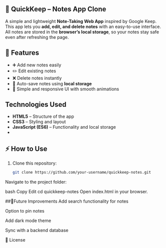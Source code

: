 ## 📝 QuickKeep – Notes App Clone

A simple and lightweight **Note-Taking Web App** inspired by Google Keep.  
This app lets you **add, edit, and delete notes** with an easy-to-use interface.  
All notes are stored in the **browser’s local storage**, so your notes stay safe even after refreshing the page.

## 🚀 Features
- ➕ Add new notes easily
- ✏️ Edit existing notes
- ❌ Delete notes instantly
- 💾 Auto-save notes using **local storage**
- 🎨 Simple and responsive UI with smooth animations

## Technologies Used
- **HTML5** – Structure of the app  
- **CSS3** – Styling and layout  
- **JavaScript (ES6)** – Functionality and local storage
- 
## ⚡ How to Use
1. Clone this repository:
   ```bash
   git clone https://github.com/your-username/quickkeep-notes.git
Navigate to the project folder:

bash
Copy
Edit
cd quickkeep-notes
Open index.html in your browser.

##🌟Future Improvements
Add search functionality for notes

Option to pin notes

Add dark mode theme

Sync with a backend database

📜 License
